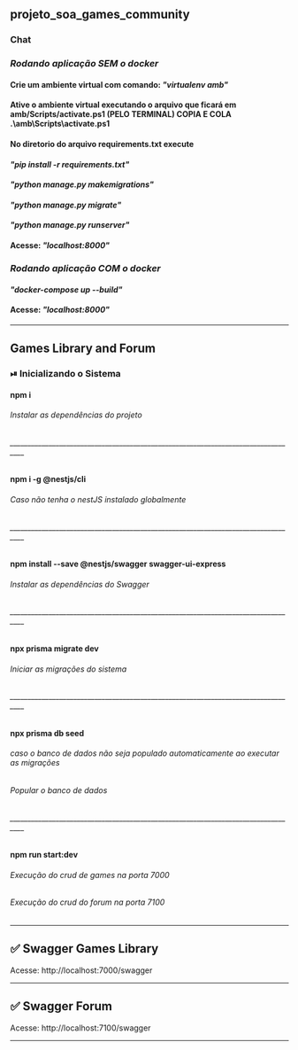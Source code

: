 ## projeto_soa_games_community
### Chat
### *Rodando aplicação SEM o docker*
#### Crie um ambiente virtual com comando: *"virtualenv amb"*
#### Ative o ambiente virtual executando o arquivo que ficará em amb/Scripts/activate.ps1 (PELO TERMINAL) COPIA E COLA .\amb\Scripts\activate.ps1
#### No diretorio do arquivo requirements.txt execute
#### *"pip install -r requirements.txt"*
#### *"python manage.py makemigrations"*
#### *"python manage.py migrate"*
#### *"python manage.py runserver"*
#### Acesse: *"localhost:8000"*

### *Rodando aplicação COM o docker*
#### *"docker-compose up --build"*
#### Acesse: *"localhost:8000"*
    
-----------------------------------------------------------------
## Games Library and Forum
### ⏯ Inicializando o Sistema

#### npm i
###### Instalar as dependências do projeto 
###### __________________________________________________________________________________
#### npm i -g @nestjs/cli
###### Caso não tenha o nestJS instalado globalmente
###### __________________________________________________________________________________
#### npm install --save @nestjs/swagger swagger-ui-express
###### Instalar as dependências do Swagger
###### __________________________________________________________________________________
#### npx prisma migrate dev
###### Iniciar as migrações do sistema
###### __________________________________________________________________________________
#### npx prisma db seed
###### caso o banco de dados não seja populado automaticamente ao executar as migrações
###### Popular o banco de dados
###### __________________________________________________________________________________
#### npm run start:dev
###### Execução do crud de games na porta 7000
###### Execução do crud do forum na porta 7100

-----------------------------------------------------------------

## ✅    Swagger Games Library

Acesse: http://localhost:7000/swagger

-----------------------------------------------------------------
## ✅    Swagger Forum

Acesse: http://localhost:7100/swagger

-----------------------------------------------------------------
